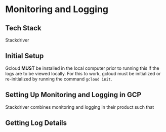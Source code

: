 # Monitoring and Logging


## Tech Stack

Stackdriver

## Initial Setup

Gcloud **MUST** be installed in the local computer prior to running this if the logs are to be viewed locally. For this to work, gcloud must be initialized or re-initialized by running the command `gcloud init`.

## Setting Up Monitoring and Logging in GCP

Stackdriver combines monitoring and logging in their product such that 

## Getting Log Details 
